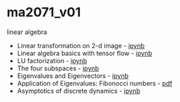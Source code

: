 # ma2071_v01
linear algebra

- Linear transformation on 2-d image - [ipynb](src/linear_transform_image.ipynb)
- Linear algebra basics with tensor flow - [ipynb](src/linalg_tf.ipynb)
- LU factorization - [ipynb](src/lu.ipynb)
- The four subspaces - [ipynb](src/four_subspace.ipynb)
- Eigenvalues and Eigenvectors - [ipynb](src/eigen_intro.ipynb)
- Application of Eigenvalues: Fibonocci numbers -  [pdf](doc/eig_fibonacci.pdf)
- Asymptotics of discrete dynamics - [ipynb](src/asymptotic_discrete_dynamic.ipynb)
